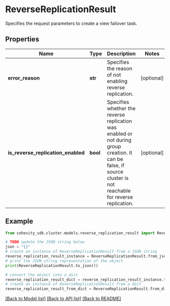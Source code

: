 # ReverseReplicationResult

Specifies the request parameters to create a view failover task.

## Properties

Name | Type | Description | Notes
------------ | ------------- | ------------- | -------------
**error_reason** | **str** | Specifies the reason of not enabling reverse replication. | [optional] 
**is_reverse_replication_enabled** | **bool** | Specifies whether the reverse replication was enabled or not during group creation. It can be false, if source cluster is not reachable for reverse replication. | [optional] 

## Example

```python
from cohesity_sdk.cluster.models.reverse_replication_result import ReverseReplicationResult

# TODO update the JSON string below
json = "{}"
# create an instance of ReverseReplicationResult from a JSON string
reverse_replication_result_instance = ReverseReplicationResult.from_json(json)
# print the JSON string representation of the object
print(ReverseReplicationResult.to_json())

# convert the object into a dict
reverse_replication_result_dict = reverse_replication_result_instance.to_dict()
# create an instance of ReverseReplicationResult from a dict
reverse_replication_result_from_dict = ReverseReplicationResult.from_dict(reverse_replication_result_dict)
```
[[Back to Model list]](../README.md#documentation-for-models) [[Back to API list]](../README.md#documentation-for-api-endpoints) [[Back to README]](../README.md)


